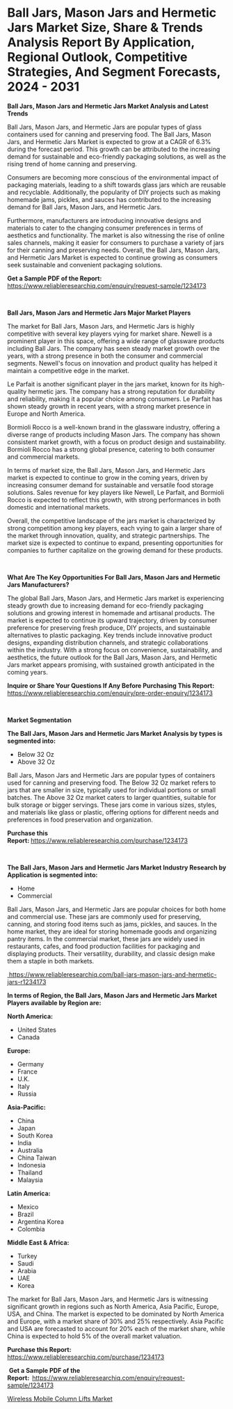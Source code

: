 <p><h1>Ball Jars, Mason Jars and Hermetic Jars Market Size, Share & Trends Analysis Report By Application, Regional Outlook, Competitive Strategies, And Segment Forecasts, 2024 - 2031</h1></p><p><strong>Ball Jars, Mason Jars and Hermetic Jars Market Analysis and Latest Trends</strong></p>
<p><p>Ball Jars, Mason Jars, and Hermetic Jars are popular types of glass containers used for canning and preserving food. The Ball Jars, Mason Jars, and Hermetic Jars Market is expected to grow at a CAGR of 6.3% during the forecast period. This growth can be attributed to the increasing demand for sustainable and eco-friendly packaging solutions, as well as the rising trend of home canning and preserving.</p><p>Consumers are becoming more conscious of the environmental impact of packaging materials, leading to a shift towards glass jars which are reusable and recyclable. Additionally, the popularity of DIY projects such as making homemade jams, pickles, and sauces has contributed to the increasing demand for Ball Jars, Mason Jars, and Hermetic Jars.</p><p>Furthermore, manufacturers are introducing innovative designs and materials to cater to the changing consumer preferences in terms of aesthetics and functionality. The market is also witnessing the rise of online sales channels, making it easier for consumers to purchase a variety of jars for their canning and preserving needs. Overall, the Ball Jars, Mason Jars, and Hermetic Jars Market is expected to continue growing as consumers seek sustainable and convenient packaging solutions.</p></p>
<p><strong>Get a Sample PDF of the Report:&nbsp;</strong> <a href="https://www.reliableresearchiq.com/enquiry/request-sample/1234173">https://www.reliableresearchiq.com/enquiry/request-sample/1234173</a></p>
<p>&nbsp;</p>
<p><strong>Ball Jars, Mason Jars and Hermetic Jars Major Market Players</strong></p>
<p><p>The market for Ball Jars, Mason Jars, and Hermetic Jars is highly competitive with several key players vying for market share. Newell is a prominent player in this space, offering a wide range of glassware products including Ball Jars. The company has seen steady market growth over the years, with a strong presence in both the consumer and commercial segments. Newell's focus on innovation and product quality has helped it maintain a competitive edge in the market.</p><p>Le Parfait is another significant player in the jars market, known for its high-quality hermetic jars. The company has a strong reputation for durability and reliability, making it a popular choice among consumers. Le Parfait has shown steady growth in recent years, with a strong market presence in Europe and North America.</p><p>Bormioli Rocco is a well-known brand in the glassware industry, offering a diverse range of products including Mason Jars. The company has shown consistent market growth, with a focus on product design and sustainability. Bormioli Rocco has a strong global presence, catering to both consumer and commercial markets.</p><p>In terms of market size, the Ball Jars, Mason Jars, and Hermetic Jars market is expected to continue to grow in the coming years, driven by increasing consumer demand for sustainable and versatile food storage solutions. Sales revenue for key players like Newell, Le Parfait, and Bormioli Rocco is expected to reflect this growth, with strong performances in both domestic and international markets.</p><p>Overall, the competitive landscape of the jars market is characterized by strong competition among key players, each vying to gain a larger share of the market through innovation, quality, and strategic partnerships. The market size is expected to continue to expand, presenting opportunities for companies to further capitalize on the growing demand for these products.</p></p>
<p>&nbsp;</p>
<p><strong>What Are The Key Opportunities For Ball Jars, Mason Jars and Hermetic Jars Manufacturers?</strong></p>
<p><p>The global Ball Jars, Mason Jars, and Hermetic Jars market is experiencing steady growth due to increasing demand for eco-friendly packaging solutions and growing interest in homemade and artisanal products. The market is expected to continue its upward trajectory, driven by consumer preference for preserving fresh produce, DIY projects, and sustainable alternatives to plastic packaging. Key trends include innovative product designs, expanding distribution channels, and strategic collaborations within the industry. With a strong focus on convenience, sustainability, and aesthetics, the future outlook for the Ball Jars, Mason Jars, and Hermetic Jars market appears promising, with sustained growth anticipated in the coming years.</p></p>
<p><strong>Inquire or Share Your Questions If Any Before Purchasing This Report:</strong> <a href="https://www.reliableresearchiq.com/enquiry/pre-order-enquiry/1234173">https://www.reliableresearchiq.com/enquiry/pre-order-enquiry/1234173</a></p>
<p>&nbsp;</p>
<p><strong>Market Segmentation</strong></p>
<p><strong>The Ball Jars, Mason Jars and Hermetic Jars Market Analysis by types is segmented into:</strong></p>
<p><ul><li>Below 32 Oz</li><li>Above 32 Oz</li></ul></p>
<p><p>Ball Jars, Mason Jars and Hermetic Jars are popular types of containers used for canning and preserving food. The Below 32 Oz market refers to jars that are smaller in size, typically used for individual portions or small batches. The Above 32 Oz market caters to larger quantities, suitable for bulk storage or bigger servings. These jars come in various sizes, styles, and materials like glass or plastic, offering options for different needs and preferences in food preservation and organization.</p></p>
<p><strong>Purchase this Report:&nbsp;</strong><a href="https://www.reliableresearchiq.com/purchase/1234173">https://www.reliableresearchiq.com/purchase/1234173</a></p>
<p>&nbsp;</p>
<p><strong>The Ball Jars, Mason Jars and Hermetic Jars Market Industry Research by Application is segmented into:</strong></p>
<p><ul><li>Home</li><li>Commercial</li></ul></p>
<p><p>Ball Jars, Mason Jars, and Hermetic Jars are popular choices for both home and commercial use. These jars are commonly used for preserving, canning, and storing food items such as jams, pickles, and sauces. In the home market, they are ideal for storing homemade goods and organizing pantry items. In the commercial market, these jars are widely used in restaurants, cafes, and food production facilities for packaging and displaying products. Their versatility, durability, and classic design make them a staple in both markets.</p></p>
<p><a href="https://www.reliableresearchiq.com/ball-jars-mason-jars-and-hermetic-jars-r1234173">&nbsp;https://www.reliableresearchiq.com/ball-jars-mason-jars-and-hermetic-jars-r1234173</a></p>
<p><strong>In terms of Region, the Ball Jars, Mason Jars and Hermetic Jars Market Players available by Region are:</strong></p>
<p>
    <p> <strong> North America: </strong>
        <ul>
            <li>United States</li>
            <li>Canada</li>
        </ul>
        </p> 
    <p> <strong> Europe: </strong>
        <ul>
            <li>Germany</li>
            <li>France</li>
            <li>U.K.</li>
            <li>Italy</li>
            <li>Russia</li>
        </ul>
        </p> 
    <p> <strong> Asia-Pacific: </strong>
        <ul>
            <li>China</li>
            <li>Japan</li>
            <li>South Korea</li>
            <li>India</li>
            <li>Australia</li>
            <li>China Taiwan</li>
            <li>Indonesia</li>
            <li>Thailand</li>
            <li>Malaysia</li>
        </ul>
        </p> 
    <p> <strong> Latin America: </strong>
        <ul>
            <li>Mexico</li>
            <li>Brazil</li>
            <li>Argentina Korea</li>
            <li>Colombia</li>
        </ul>
        </p> 
    <p> <strong> Middle East & Africa: </strong>
        <ul>
            <li>Turkey</li>
            <li>Saudi</li>
            <li>Arabia</li>
            <li>UAE</li>
            <li>Korea</li>
        </ul>
    </p>
    </p>
<p><p>The market for Ball Jars, Mason Jars, and Hermetic Jars is witnessing significant growth in regions such as North America, Asia Pacific, Europe, USA, and China. The market is expected to be dominated by North America and Europe, with a market share of 30% and 25% respectively. Asia Pacific and USA are forecasted to account for 20% each of the market share, while China is expected to hold 5% of the overall market valuation.</p></p>
<p><strong>Purchase this Report: </strong><a href="https://www.reliableresearchiq.com/purchase/1234173">https://www.reliableresearchiq.com/purchase/1234173</a></p>
<p>&nbsp;<strong>Get a Sample PDF of the Report:&nbsp;&nbsp;</strong><a href="https://www.reliableresearchiq.com/enquiry/request-sample/1234173">https://www.reliableresearchiq.com/enquiry/request-sample/1234173</a></p>
<p><strong></strong></p>
<p><p><a href="https://medium.com/@scottroberts2661/global-wireless-mobile-column-lifts-market-size-is-expected-to-experience-a-cagr-of-11-5-918167fa738c">Wireless Mobile Column Lifts Market</a></p></p>